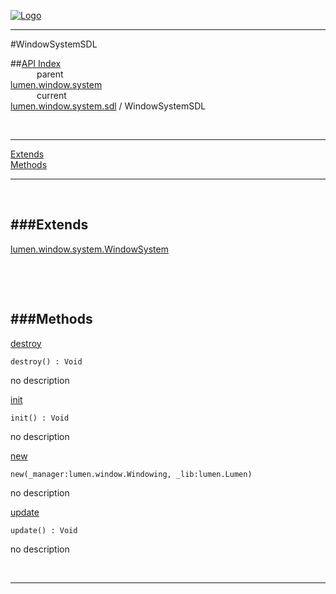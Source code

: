 
[![Logo](../../../../../images/logo.png)](../../../../../index.html)

---

#WindowSystemSDL


##[API Index](../../../../../api/index.html#lumen.window)   
&emsp;&emsp;&emsp;parent    
[lumen.window.system](../)     
&emsp;&emsp;&emsp;current    
[lumen.window.system.sdl](./) / WindowSystemSDL

<br/>

---


[Extends](#Extends)   
[Methods](#Methods)   


---

&nbsp;   

<a class="lift" name="Extends" ></a>
###Extends   
---
<a class="lift" name="lumen.window.system.WindowSystem" href="{{{rel_path}}}api/lumen/window/system/WindowSystem.html">lumen.window.system.WindowSystem</a>

&nbsp;   

&nbsp;   

<a class="lift" name="Methods" ></a>
###Methods   
---
<a class="lift" name="destroy" href="#destroy">destroy</a>



`destroy() : Void`

<span class="small_desc_flat"> no description </span>   

<a class="lift" name="init" href="#init">init</a>



`init() : Void`

<span class="small_desc_flat"> no description </span>   

<a class="lift" name="new" href="#new">new</a>



`new(_manager:lumen.window.Windowing, _lib:lumen.Lumen) `

<span class="small_desc_flat"> no description </span>   

<a class="lift" name="update" href="#update">update</a>



`update() : Void`

<span class="small_desc_flat"> no description </span>   



&nbsp;
&nbsp;
&nbsp;

---  


&nbsp;   
&nbsp;   